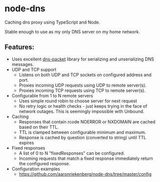 # node-dns

Caching dns proxy using TypeScript and Node.

Stable enough to use as my only DNS server on my home network.

## Features:
* Uses excellent [dns-packet](https://www.npmjs.com/package/dns-packet) library for serializing and unserializing DNS messages.
* UDP and TCP support
  * Listens on both UDP and TCP sockets on configured address and port.
  * Proxies incoming UDP requests using UDP to remote server(s).
  * Proxies incoming TCP requests using TCP to remote server(s).
* Configurable from 1 to N remote servers
  * Uses simple round robin to choose server for next request
  * No retry logic or health checks - just keeps trying in the face of network outages.  This is seemingly impossible with Unbound.
* Caching
  * Responses that contain rcode NOERROR or NXDOMAIN are cached based on their TTL.
  * TTL is clamped between configurable minimum and maximum.
  * Response is cached by question (converted to string) until TTL expires
* Fixed responses
  * A list of 0 to N "fixedResponses" can be configured.
  * Incoming requests that match a fixed response immediately return the configured response.
* Configuration examples
  * https://github.com/aaronriekenberg/node-dns/tree/master/config
